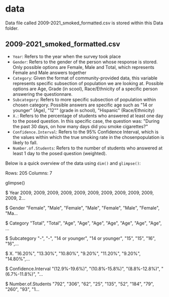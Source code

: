 # data

Data file called 2009-2021_smoked_formatted.csv is stored within this Data folder. 

## 2009-2021_smoked_formatted.csv

- `Year`: Refers to the year when the survey took place 
- `Gender`: Refers to the gender of the person whose response is stored. Only possible options are Female, Male and Total, which represents Female and Male answers together
- `Category`: Given the format of community-provided data, this variable represents specific subsection of population we are looking at. Possible options are Age, Grade (in scool), Race/Ethnicity of a specific person answering the questionnare. 
- `Subcategory`: Refers to more specific subsection of population within chosen category. Possible answers are specific age such as "14 or younger" (Age), "12"" (grade in school), "Hispanic" (Race/Ethnicity)
- `X.`: Refers to the percentage of students who answered at least one day to the posed question. In this specific case, the question was: "During the past 30 days, on how many days did you smoke cigarettes?" 
- `Confidence.Interval`: Refers to the 95% Confidence Interval, which is the values within which the true smoking rate in the chosenpopulation is likely to fall.
- `Number.of.Students`: Refers to the number of students who answered at least 1 day to the posed question (weighted).

Below is a quick overview of the data using `dim()` and `glimpse()`:

Rows: 205 Columns: 7

glimpse()

$ Year                <int> 2009, 2009, 2009, 2009, 2009, 2009, 2009, 2009, 2009, 2009, 2009, 2…

$ Gender              <chr> "Female", "Male", "Female", "Male", "Female", "Male", "Female", "Ma…

$ Category            <chr> "Total", "Total", "Age", "Age", "Age", "Age", "Age", "Age", "Age", …

$ Subcategory         <chr> "-", "-", "14 or younger", "14 or younger", "15", "15", "16", "16",…

$ X.                  <chr> "16.20%", "13.30%", "10.80%", "9.20%", "11.20%", "9.20%", "14.80%",…

$ Confidence.Interval <chr> "(12.9%-19.6%)", "(10.8%-15.8%)", "(8.8%-12.8%)", "(6.7%-11.8%)", "…

$ Number.of.Students  <chr> "792", "306", "62", "25", "135", "52", "184", "79", "260", "93", "1…
